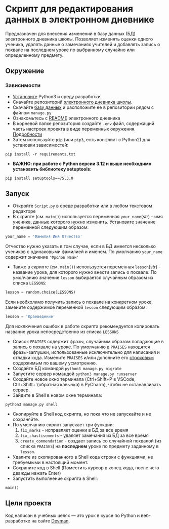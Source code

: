 # Скрипт для редактирования данных в электронном дневнике

Предназначен для внесения изменений в базу данных (БД) электронного дневника школы.
Позволяет изменять оценки одного ученика, удалять данные о замечаниях учителей и добавлять запись о похвале на последнем уроке по выбранному случайно или определенному предмету.

## Окружение

### Зависимости

- [Установите](https://habr.com/ru/articles/822557/) Python3 и среду разработки
- Скачайте репозиторий [электронного дневника школы](https://github.com/devmanorg/e-diary).
- Скачайте [базу данных](https://dvmn.org/filer/canonical/1562234129/166/) и расположите ее в репозитории рядом с файлом `manage.py`
- Ознакомьтесь с [README](https://github.com/devmanorg/e-diary/blob/master/README.md) электронного дневника
- В корневой папке репозитория создайте `.env` файл, содержащий часть настроек проекта в виде переменных окружения. [Подробности](https://github.com/devmanorg/e-diary/blob/master/README.md#переменные-окружения)
- Затем используйте `pip` (или `pip3`, есть конфликт с Python2) для установки зависимостей:
```pycon
pip install -r requirements.txt
```
- **ВАЖНО: при работе с Python версии 3.12 и выше необходимо установить библиотеку setuptools**:
```pycon
pip install setuptools==75.3.0
```

## Запуск

- Откройте `Script.py` в среде разработки или в любом текстовом редакторе
- В скрипте (см. `main()`) используется переменная `your_name`(*str*) - имя ученика, данные которого нужно изменить. 
Установите значение переменной следующим образом:
```python
your_name = 'Фамилия Имя Отчество'
```
Отчество нужно указать в том случае, если в БД имеется несколько учеников с одинаковыми фамилией и именем.
По умолчанию `your_name` содержит значение `'Фролов Иван'`
- Также в скрипте (см. `main()`) используется переменная `lesson`(*str*) - название урока, для которого нужно внести запись о похвале.
По умолчанию значение `lesson` выбирается случайным образом из списка `LESSONS`:
```python
lesson = random.choice(LESSONS)
```
Если необхолимо получить запись о похвале на конкретном уроке, замените содержимое переменной `lesson` следующим образом:
```python
lesson = 'Краеведение'
```
Для исключения ошибок в работе скрипта рекомендуется копировать название урока непосредственно из списка `LESSONS`
- Список `PRAISES` содержит фразы, случайным образом попадающие в запись о похвале на уроке. По умолчанию в `PRAISES` находятся фразы-заглушки, использованные исключительно для написания и отладки кода.
Измените `PRAISES` и/или дополните его [строковым](https://pythonexamples.org/python-list-of-strings/) содержимым по вашему усмотрению.
- Создайте БД командой `python3 manage.py migrate`
- Запустите сервер командой `python3 manage.py runserver`
- Создайте новое окно терминала (Ctrl+Shift+P в VSCode, Ctrl+Shift+`(обратная кавычка) в PyCharm), чтобы не останавливать сервер.
- Зайдите в Shell в новом окне терминала:
```pycon
python3 manage.py shell
```
- Скопируйте в Shell код скрипта, но пока что не запускайте и не сохраняйте.
- По умолчанию скрипт запускает три функции:
  1. `fix_marks` - исправляет оценки в БД за все время
  2. `fix_chastisements` - удаляет замечания из БД за все время
  3. `create_commendation` - создает запись со случайной похвалой (из списка `PRAISES`) на **последнем** уроке по предмету заданному в `lesson`.
- Удалите из скопированного в Shell кода строки с функциями, не требуемыми в настоящий момент.
- Сохраните код в Shell (Поместить курсор в конец кода, после чего дважды нажать Enter)
- Запустить выполнение скрипта в Shell:
```
main()
```


## Цели проекта

Код написан в учебных целях — это урок в курсе по Python и веб-разработке на сайте [Devman](https://dvmn.org).
